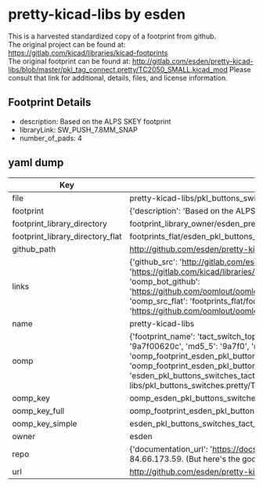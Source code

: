 # pretty-kicad-libs by esden  
This is a harvested standardized copy of a footprint from github.  
The original project can be found at:  
https://gitlab.com/kicad/libraries/kicad-footprints  
The original footprint can be found at:
http://gitlab.com/esden/pretty-kicad-libs/blob/master/pkl_tag_connect.pretty/TC2050_SMALL.kicad_mod
Please consult that link for additional, details, files, and license information.  
## Footprint Details
* description: Based on the ALPS SKEY footprint  
* libraryLink: SW_PUSH_7.8MM_SNAP  
* number_of_pads: 4  
## yaml dump  
| Key | Value |  
| --- | --- |  
| file | pretty-kicad-libs/pkl_buttons_switches.pretty/Tact_Switch_Top_TH_7.8MM_Snap.kicad_mod |  
| footprint | {'description': 'Based on the ALPS SKEY footprint', 'libraryLink': 'SW_PUSH_7.8MM_SNAP', 'number_of_pads': 4} |  
| footprint_library_directory | footprint_library_owner/esden_pretty-kicad-libs |  
| footprint_library_directory_flat | footprints_flat/esden_pkl_buttons_switches_tact_switch_top_th_7_8mm_snap/working |  
| github_path | http://github.com/esden/pretty-kicad-libs/blob/master/pkl_buttons_switches.pretty/Tact_Switch_Top_TH_7.8MM_Snap.kicad_mod |  
| links | {'github_src': 'http://gitlab.com/esden/pretty-kicad-libs/blob/master/pkl_tag_connect.pretty/TC2050_SMALL.kicad_mod', 'github_src_repo': 'https://gitlab.com/kicad/libraries/kicad-footprints', 'oomp_bot': 'footprints/esden_pkl_buttons_switches_tact_switch_top_th_7_8mm_snap/working', 'oomp_bot_github': 'https://github.com/oomlout/oomlout_oomp_footprint_bot/tree/main/footprints/esden_pkl_buttons_switches_tact_switch_top_th_7_8mm_snap/working', 'oomp_src_flat': 'footprints_flat/footprints_flat/esden_pkl_buttons_switches_tact_switch_top_th_7_8mm_snap/working', 'oomp_src_flat_github': 'https://github.com/oomlout/oomlout_oomp_footprint_src/tree/main/footprints_flat/esden_pkl_buttons_switches_tact_switch_top_th_7_8mm_snap/working'} |  
| name | pretty-kicad-libs |  
| oomp | {'footprint_name': 'tact_switch_top_th_7_8mm_snap', 'library_name': 'pkl_buttons_switches', 'md5': '9a7f00620cec4979468d784e936f0e67', 'md5_10': '9a7f00620c', 'md5_5': '9a7f0', 'md5_6': '9a7f00', 'oomp_key': 'oomp_esden_pkl_buttons_switches_tact_switch_top_th_7_8mm_snap', 'oomp_key_extra': 'oomp_footprint_esden_pkl_buttons_switches_tact_switch_top_th_7_8mm_snap', 'oomp_key_full': 'oomp_footprint_esden_pkl_buttons_switches_tact_switch_top_th_7_8mm_snap_9a7f00', 'oomp_key_simple': 'esden_pkl_buttons_switches_tact_switch_top_th_7_8mm_snap', 'original_filename': 'pretty-kicad-libs/pkl_buttons_switches.pretty/Tact_Switch_Top_TH_7.8MM_Snap.kicad_mod', 'owner_name': 'esden'} |  
| oomp_key | oomp_esden_pkl_buttons_switches_tact_switch_top_th_7_8mm_snap |  
| oomp_key_full | oomp_footprint_esden_pkl_buttons_switches_tact_switch_top_th_7_8mm_snap |  
| oomp_key_simple | esden_pkl_buttons_switches_tact_switch_top_th_7_8mm_snap |  
| owner | esden |  
| repo | {'documentation_url': 'https://docs.github.com/rest/overview/resources-in-the-rest-api#rate-limiting', 'message': "API rate limit exceeded for 84.66.173.59. (But here's the good news: Authenticated requests get a higher rate limit. Check out the documentation for more details.)"} |  
| url | http://github.com/esden/pretty-kicad-libs |  

